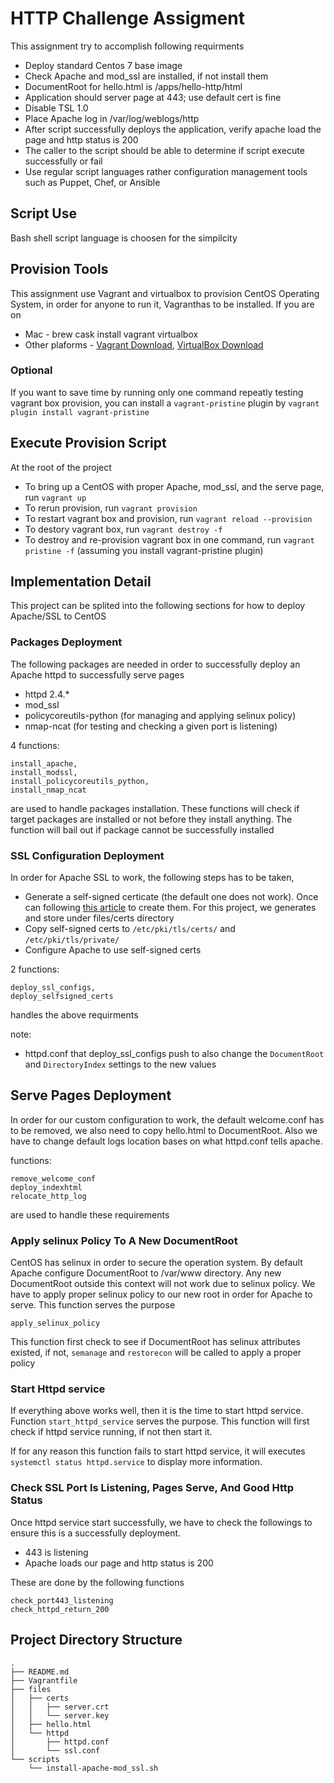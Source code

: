 # HTTP Challenge Assigment
This assignment try to accomplish following requirments

* Deploy standard Centos 7 base image
* Check Apache and mod_ssl are installed, if not install them
* DocumentRoot for hello.html is /apps/hello-http/html
* Application should server page at 443; use default cert is fine
* Disable TSL 1.0
* Place Apache log in /var/log/weblogs/http
* After script successfully deploys the application, verify apache load the page and http status is 200
* The caller to the script should be able to determine if script execute successfully or fail
* Use regular script languages rather configuration management tools such as Puppet, Chef, or Ansible

## Script Use
Bash shell script language is choosen for the simpilcity

## Provision Tools
This assignment use Vagrant and virtualbox to provision CentOS Operating System, in order for anyone to run it, Vagranthas to be installed. If you are on

* Mac - brew cask install vagrant virtualbox
* Other plaforms - [Vagrant Download](https://www.vagrantup.com/downloads.html), [VirtualBox Download](https://www.virtualbox.org/wiki/Downloads)

### Optional
If you want to save time by running only one command repeatly testing vagrant box provision, you can install a ```vagrant-pristine``` plugin by ```vagrant plugin install vagrant-pristine```

## Execute Provision Script

At the root of the project

* To bring up a CentOS with proper Apache, mod_ssl, and the serve page, run ```vagrant up```
* To rerun provision, run ```vagrant provision```
* To restart vagrant box and provision, run ```vagrant reload --provision```
* To destory vagrant box, run ```vagrant destroy -f```
* To destroy and re-provision vagrant box in one command, run ```vagrant pristine -f``` (assuming you install vagrant-pristine plugin)

## Implementation Detail
This project can be splited into the following sections for how to deploy Apache/SSL to CentOS

### Packages Deployment
The following packages are needed in order to successfully deploy an Apache httpd to successfully serve pages

* httpd 2.4.*
* mod_ssl
* policycoreutils-python (for managing and applying selinux policy)
* nmap-ncat (for testing and checking a given port is listening)

4 functions: 

    install_apache, 
    install_modssl,
    install_policycoreutils_python,
    install_nmap_ncat 

are used to handle packages installation. These functions will check if target packages are installed or not before they install anything. The function will bail out if package cannot be successfully installed

### SSL Configuration Deployment
In order for Apache SSL to work, the following steps has to be taken,

* Generate a self-signed certicate (the default one does not work). Once can following [this article](https://wiki.centos.org/HowTos/Https) to create them. For this project, we generates and store under files/certs directory
* Copy self-signed certs to ```/etc/pki/tls/certs/``` and ```/etc/pki/tls/private/```
* Configure Apache to use self-signed certs

2 functions:

    deploy_ssl_configs, 
    deploy_selfsigned_certs 
    
handles the above requirments

note:
*  httpd.conf that deploy_ssl_configs push to also change the ```DocumentRoot``` and ```DirectoryIndex``` settings to the new values

## Serve Pages Deployment
In order for our custom configuration to work, the default welcome.conf has to be removed, we also need to copy hello.html to DocumentRoot. Also we have to change default logs location bases on what httpd.conf tells apache.

functions:

    remove_welcome_conf
    deploy_indexhtml
    relocate_http_log

are used to handle these requirements

### Apply selinux Policy To A New DocumentRoot
CentOS has selinux in order to secure the operation system. By default Apache configure DocumentRoot to /var/www directory. Any new DocumentRoot outside this context will not work due to selinux policy. We have to apply proper selinux policy to our new root in order for Apache to serve. This function serves the purpose

    apply_selinux_policy

This function first check to see if DocumentRoot has selinux attributes existed, if not, ```semanage``` and ```restorecon``` will be called to apply a proper policy

### Start Httpd service

If everything above works well, then it is the time to start httpd service. Function ```start_httpd_service``` serves the purpose. This function will first check if httpd service running, if not then start it.

If for any reason this function fails to start httpd service, it will executes ```systemctl status httpd.service``` to display more information.

### Check SSL Port Is Listening, Pages Serve, And Good Http Status

Once httpd service start successfully, we have to check the followings to ensure this is a successfully deployment.

* 443 is listening
* Apache loads our page and http status is 200

These are done by the following functions

    check_port443_listening
    check_httpd_return_200
## Project Directory Structure
    .
    ├── README.md
    ├── Vagrantfile
    ├── files
    │   ├── certs
    │   │   ├── server.crt
    │   │   └── server.key
    │   ├── hello.html
    │   └── httpd
    │       ├── httpd.conf
    │       └── ssl.conf
    └── scripts
        └── install-apache-mod_ssl.sh
